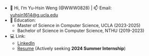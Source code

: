 - 👋 Hi, I’m Yu-Hsin Weng (@WWW0828) | 📫 Email: yuhsin1614@g.ucla.edu
- 🌱 Education:
  - Master of Science in Computer Science, UCLA (2023-2025)
  - Bachelor of Science in Computer Science, NTHU (2019-2023)
- 💻 Link:
  - [LinkedIn](https://www.linkedin.com/in/yuhsin-weng)
  - [Resume](https://drive.google.com/file/d/1lPLPuwo3RJ-QveOC-HPsHfLws_5T0Nxn/view?usp=sharing) (Actively seeking **2024 Summer Internship**)

<!---
WWW0828/WWW0828 is a ✨ special ✨ repository because its `README.md` (this file) appears on your GitHub profile.
You can click the Preview link to take a look at your changes.
--->
